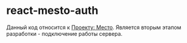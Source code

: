 # react-mesto-auth

Данный код относится к [Проекту: Место](https://github.com/McNadodls/react-mesto-api-full). 
Является вторым этапом разработки - подключение работы сервера.
